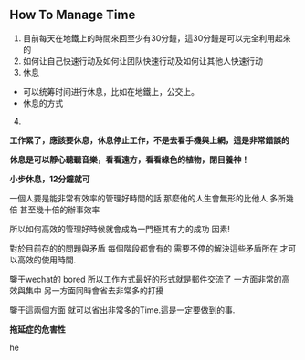 ## How To Manage Time

1. 目前每天在地鐵上的時間來回至少有30分鐘，這30分鐘是可以完全利用起來的
2. 如何让自己快速行动及如何让团队快速行动及如何让其他人快速行动
3. 休息
 * 可以统筹时间进行休息，比如在地鐵上，公交上。
 * 休息的方式
4. 
**工作累了，應該要休息，休息停止工作，不是去看手機與上網，這是非常錯誤的**

**休息是可以靜心聽聽音樂，看看遠方，看看綠色的植物，閉目養神！**

**小步休息，12分鐘就可**

一個人要是能非常有效率的管理好時間的話 那麼他的人生會無形的比他人 多所幾倍 甚至幾十倍的辦事效率

所以如何高效的管理好時候就會成為一門極其有力的成功 因素!

對於目前存的的問題與矛盾 每個階段都會有的 需要不停的解決這些矛盾所在 才可以高效的使用時間.

鑒于wechat的 bored 所以工作方式最好的形式就是郵件交流了 一方面非常的高效與集中 另一方面同時會省去非常多的打擾

鑒于這兩個方面 就可以省出非常多的Time.這是一定要做到的事.



**拖延症的危害性**

he
